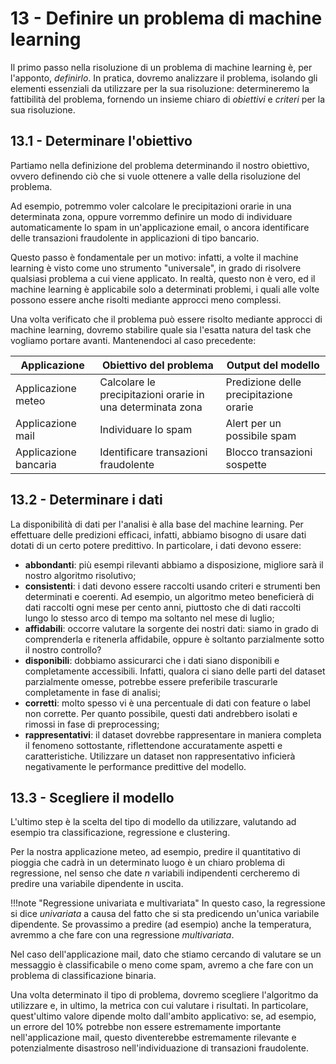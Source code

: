 # 13 - Definire un problema di machine learning

Il primo passo nella risoluzione di un problema di machine learning è, per l'apponto, *definirlo*. In pratica, dovremo analizzare il problema, isolando gli elementi essenziali da utilizzare per la sua risoluzione: determineremo la fattibilità del problema, fornendo un insieme chiaro di *obiettivi* e *criteri* per la sua risoluzione. 

## 13.1 - Determinare l'obiettivo

Partiamo nella definizione del problema determinando il nostro obiettivo, ovvero definendo ciò che si vuole ottenere a valle della risoluzione del problema.

Ad esempio, potremmo voler calcolare le precipitazioni orarie in una determinata zona, oppure vorremmo definire un modo di individuare automaticamente lo spam in un'applicazione email, o ancora identificare delle transazioni fraudolente in applicazioni di tipo bancario.

Questo passo è fondamentale per un motivo: infatti, a volte il machine learning è visto come uno strumento "universale", in grado di risolvere qualsiasi problema a cui viene applicato. In realtà, questo non è vero, ed il machine learning è applicabile solo a determinati problemi, i quali alle volte possono essere anche risolti mediante approcci meno complessi.

Una volta verificato che il problema può essere risolto mediante approcci di machine learning, dovremo stabilire quale sia l'esatta natura del task che vogliamo portare avanti. Mantenendoci al caso precedente:

| Applicazione | Obiettivo del problema | Output del modello |
| ------------ | ---------------------- | ------------------ |
| Applicazione meteo | Calcolare le precipitazioni orarie in una determinata zona | Predizione delle precipitazione orarie |
| Applicazione mail | Individuare lo spam | Alert per un possibile spam |
| Applicazione bancaria | Identificare transazioni fraudolente | Blocco transazioni sospette |

## 13.2 - Determinare i dati

La disponibilità di dati per l'analisi è alla base del machine learning. Per effettuare delle predizioni efficaci, infatti, abbiamo bisogno di usare dati dotati di un certo potere predittivo. In particolare, i dati devono essere:

* **abbondanti**: più esempi rilevanti abbiamo a disposizione, migliore sarà il nostro algoritmo risolutivo;
* **consistenti**: i dati devono essere raccolti usando criteri e strumenti ben determinati e coerenti. Ad esempio, un algoritmo meteo beneficierà di dati raccolti ogni mese per cento anni, piuttosto che di dati raccolti lungo lo stesso arco di tempo ma soltanto nel mese di luglio;
* **affidabili**: occorre valutare la sorgente dei nostri dati: siamo in grado di comprenderla e ritenerla affidabile, oppure è soltanto parzialmente sotto il nostro controllo?
* **disponibili**: dobbiamo assicurarci che i dati siano disponibili e completamente accessibili. Infatti, qualora ci siano delle parti del dataset parzialmente omesse, potrebbe essere preferibile trascurarle completamente in fase di analisi;
* **corretti**: molto spesso vi è una percentuale di dati con feature o label non corrette. Per quanto possibile, questi dati andrebbero isolati e rimossi in fase di preprocessing;
* **rappresentativi**: il dataset dovrebbe rappresentare in maniera completa il fenomeno sottostante, riflettendone accuratamente aspetti e caratteristiche. Utilizzare un dataset non rappresentativo inficierà negativamente le performance predittive del modello.

## 13.3 - Scegliere il modello

L'ultimo step è la scelta del tipo di modello da utilizzare, valutando ad esempio tra classificazione, regressione e clustering.

Per la nostra applicazione meteo, ad esempio, predire il quantitativo di pioggia che cadrà in un determinato luogo è un chiaro problema di regressione, nel senso che date $n$ variabili indipendenti cercheremo di predire una variabile dipendente in uscita.

!!!note "Regressione univariata e multivariata"
    In questo caso, la regressione si dice *univariata* a causa del fatto che si sta predicendo un'unica variabile dipendente. Se provassimo a predire (ad esempio) anche la temperatura, avremmo a che fare con una regressione *multivariata*.

Nel caso dell'applicazione mail, dato che stiamo cercando di valutare se un messaggio è classificabile o meno come spam, avremo a che fare con un problema di classificazione binaria.

Una volta determinato il tipo di problema, dovremo scegliere l'algoritmo da utilizzare e, in ultimo, la metrica con cui valutare i risultati. In particolare, quest'ultimo valore dipende molto dall'ambito applicativo: se, ad esempio, un errore del 10% potrebbe non essere estremamente importante nell'applicazione mail, questo diventerebbe estremamente rilevante e potenzialmente disastroso nell'individuazione di transazioni fraudolente.
